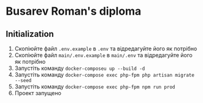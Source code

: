 # Busarev Roman's diploma
## Initialization
1) Скопіюйте файл `.env.example` в `.env` та відредагуйте його як потрібно
2) Скопіюйте файл `main/.env.example` в `main/.env` та відредагуйте його як потрібно
3) Запустіть команду `docker-composeu up --build -d`
4) Запустіть команду `docker-compose exec php-fpm php artisan migrate --seed`
5) Запустіть команду `docker-compose exec php-fpm npm run prod`
6) Проект запущено